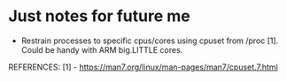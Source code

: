 Just notes for future me
========================

- Restrain processes to specific cpus/cores using cpuset from /proc [1].  
Could be handy with ARM big.LITTLE cores.

REFERENCES:
[1] - https://man7.org/linux/man-pages/man7/cpuset.7.html

